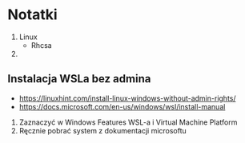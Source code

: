 # Notatki 

1. Linux
	- Rhcsa 
2. 


## Instalacja WSLa bez admina
- https://linuxhint.com/install-linux-windows-without-admin-rights/
- https://docs.microsoft.com/en-us/windows/wsl/install-manual

1. Zaznaczyć w Windows Features WSL-a i Virtual Machine Platform
2. Ręcznie pobrać system z dokumentacji microsoftu
